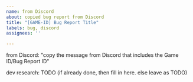 ```yaml
---
name: from Discord
about: copied bug report from Discord
title: "[GAME-ID] Bug Report Title"
labels: bug, discord
assignees: ''

---
```


from Discord:
"copy the message from Discord that includes the Game ID/Bug Report ID"

dev research:
TODO (if already done, then fill in here. else leave as TODO)
